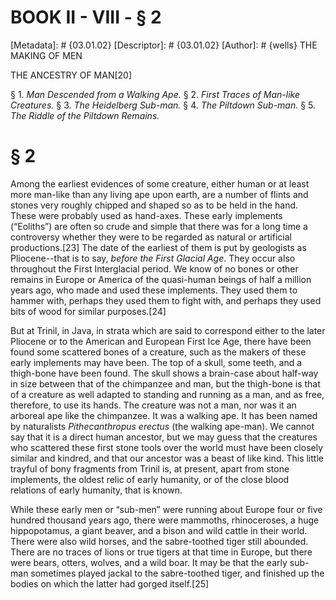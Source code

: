 # BOOK II - VIII - § 2
[Metadata]: # {03.01.02}
[Descriptor]: # {03.01.02}
[Author]: # {wells}
THE MAKING OF MEN

THE ANCESTRY OF MAN[20]

§ 1. _Man Descended from a Walking Ape._ § 2. _First Traces of
Man-like Creatures._ § 3. _The Heidelberg Sub-man._ § 4. _The      Piltdown
Sub-man._ § 5. _The Riddle of the Piltdown Remains._

# § 2
Among the earliest evidences of some creature, either human or at least more
man-like than any living ape upon earth, are a number of flints and stones very
roughly chipped and shaped so as to be held in the hand. These were probably
used as hand-axes. These early implements (“Eoliths”) are often so crude and
simple that there was for a long time a controversy whether they were to be
regarded as natural or artificial productions.[23] The date of the earliest of
them is put by geologists as Pliocene--that is to say, _before the First
Glacial Age_. They occur also throughout the First Interglacial period. We know
of no bones or other remains in Europe or America of the quasi-human beings of
half a million years ago, who made and used these implements. They used them to
hammer with, perhaps they used them to fight with, and perhaps they used bits
of wood for similar purposes.[24]

But at Trinil, in Java, in strata which are said to correspond either to the
later Pliocene or to the American and European First Ice Age, there have been
found some scattered bones of a creature, such as the makers of these early
implements may have been. The top of a skull, some teeth, and a thigh-bone have
been found. The skull shows a brain-case about half-way in size between that of
the chimpanzee and man, but the thigh-bone is that of a creature as well
adapted to standing and running as a man, and as free, therefore, to use its
hands. The creature was not a man, nor was it an arboreal ape like the
chimpanzee. It was a walking ape. It has been named by naturalists
_Pithecanthropus erectus_ (the walking ape-man). We cannot say that it is a
direct human ancestor, but we may guess that the creatures who scattered these
first stone tools over the world must have been closely similar and kindred,
and that our ancestor was a beast of like kind. This little trayful of bony
fragments from Trinil is, at present, apart from stone implements, the oldest
relic of early humanity, or of the close blood relations of early humanity,
that is known.

While these early men or “sub-men” were running about Europe four or five
hundred thousand years ago, there were mammoths, rhinoceroses, a huge
hippopotamus, a giant beaver, and a bison and wild cattle in their world. There
were also wild horses, and the sabre-toothed tiger still abounded. There are no
traces of lions or true tigers at that time in Europe, but there were bears,
otters, wolves, and a wild boar. It may be that the early sub-man sometimes
played jackal to the sabre-toothed tiger, and finished up the bodies on which
the latter had gorged itself.[25]


